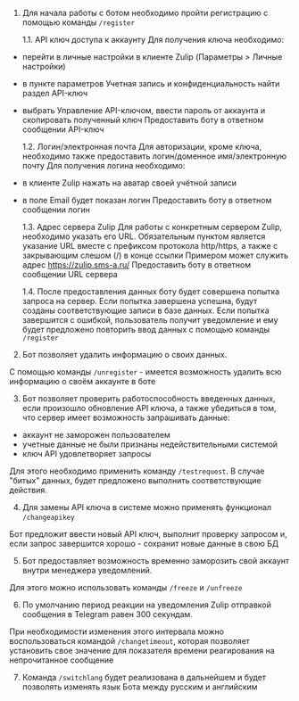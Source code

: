 1. Для начала работы с ботом необходимо пройти регистрацию c помощью команды `/register`
        
    1.1. API ключ доступа к аккаунту
Для получения ключа необходимо:
- перейти в личные настройки в клиенте Zulip (Параметры > Личные настройки)
- в пункте параметров Учетная запись и конфиденциальность найти раздел API-ключ
- выбрать Управление API-ключом, ввести пароль от аккаунта и скопировать полученный ключ
Предоставить боту в ответном сообщении API-ключ

    1.2. Логин/электронная почта
Для авторизации, кроме ключа, необходимо также предоставить логин/доменное имя/электронную почту
Для получения логина необходимо:
- в клиенте Zulip нажать на аватар своей учётной записи
- в поле Email будет показан логин
Предоставить боту в ответном сообщении логин

    1.3. Адрес сервера Zulip
Для работы с конкретным сервером Zulip, необходимо указать его URL.
Обязательным пунктом является указание URL вместе с префиксом протокола http/https, а также с закрывающим слешом (/) в конце ссылки
Примером может служить адрес https://zulip.sms-a.ru/
Предоставить боту в ответном сообщении URL сервера

    1.4. После предоставления данных боту будет совершена попытка запроса на сервер. Если попытка завершена успешна, будут созданы 
соответствующие записи в базе данных. Если попытка завершится с ошибкой, пользователь получит уведомление и ему будет предложено 
повторить ввод данных с помощью команды `/register`

2. Бот позволяет удалить информацию о своих данных.

С помощью команды `/unregister` - имеется возможность удалить всю информацию о своём аккаунте в боте

3. Бот позволяет проверить работоспособность введенных данных, если произошло обновление API ключа, а также убедиться в том, что 
сервер имеет возможность запрашивать данные:
- аккаунт не заморожен пользователем
- учетные данные не были признаны недействительными системой
- ключ API удовлетворяет запросы

Для этого необходимо применить команду `/testrequest`. В случае "битых" данных, будет предложено выполнить соответствующие действия.

4. Для замены API ключа в системе можно применять функционал `/changeapikey`

Бот предложит ввести новый API ключ, выполнит проверку запросом и, если запрос завершится хорошо - сохранит новые данные в свою БД

5. Бот предоставляет возможность временно заморозить свой аккаунт внутри менеджера уведомлений.

Для этого можно использовать команды `/freeze` и `/unfreeze`

6. По умолчанию период реакции на уведомления Zulip отправкой сообщения в Telegram равен 300 секундам.

При необходимости изменения этого интервала можно воспользоваться командой `/changetimeout`, которая позволяет установить свое значение 
для показателя времени реагирования на непрочитанное сообщение

7. Команда `/switchlang` будет реализована в дальнейшем и будет позволять изменять язык Бота между русским и английским
